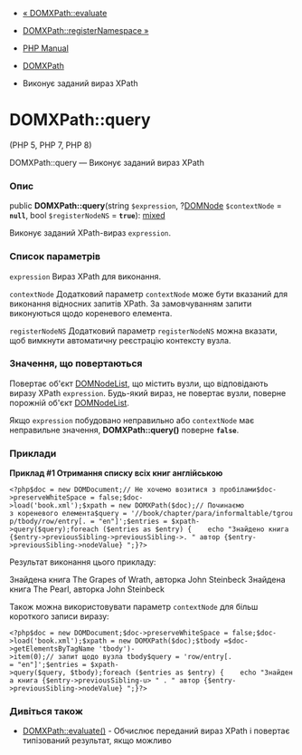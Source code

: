 - [« DOMXPath::evaluate](domxpath.evaluate.md)
- [DOMXPath::registerNamespace »](domxpath.registernamespace.md)

- [PHP Manual](index.md)
- [DOMXPath](class.domxpath.md)
- Виконує заданий вираз XPath

# DOMXPath::query

(PHP 5, PHP 7, PHP 8)

DOMXPath::query — Виконує заданий вираз XPath

### Опис

public **DOMXPath::query**(string `$expression`,
?[DOMNode](class.domnode.md) `$contextNode` = **`null`**, bool
`$registerNodeNS` = **`true`**):
[mixed](language.types.declarations.md#language.types.declarations.mixed)

Виконує заданий XPath-вираз `expression`.

### Список параметрів

`expression`
Вираз XPath для виконання.

`contextNode`
Додатковий параметр `contextNode` може бути вказаний для виконання
відносних запитів XPath. За замовчуванням запити виконуються
щодо кореневого елемента.

`registerNodeNS`
Додатковий параметр `registerNodeNS` можна вказати, щоб вимкнути
автоматичну реєстрацію контексту вузла.

### Значення, що повертаються

Повертає об'єкт [DOMNodeList](class.domnodelist.md), що містить
вузли, що відповідають виразу XPath `expression`. Будь-який вираз, не
повертає вузли, поверне порожній об'єкт
[DOMNodeList](class.domnodelist.md).

Якщо `expression` побудовано неправильно або `contextNode` має неправильне
значення, **DOMXPath::query()** поверне **`false`**.

### Приклади

**Приклад #1 Отримання списку всіх книг англійською**

` <?php$doc = new DOMDocument;// Не хочемо возитися з пробілами$doc->preserveWhiteSpace = false;$doc->load('book.xml');$xpath = new DOMXPath($doc);// Починаємо з кореневого елемента$query = '//book/chapter/para/informaltable/tgroup/tbody/row/entry[. = "en"]';$entries = $xpath->query($query);foreach ($entries as $entry) {    echo "Знайдено книга {$entry->previousSibling->previousSibling->. " автор {$entry->previousSibling->nodeValue}
";}?> `

Результат виконання цього прикладу:

Знайдена книга The Grapes of Wrath, авторка John Steinbeck
Знайдена книга The Pearl, авторка John Steinbeck

Також можна використовувати параметр `contextNode` для більш короткого
записи виразу:

` <?php$doc = new DOMDocument;$doc->preserveWhiteSpace = false;$doc->load('book.xml');$xpath = new DOMXPath($doc);$tbody =$doc->getElementsByTagName 'tbody')->item(0);// запит щодо вузла tbody$query = 'row/entry[. = "en"]';$entries = $xpath->query($query, $tbody);foreach ($entries as $entry) {    echo "Знайдена книга {$entry->previousSibling-u> " . " автор {$entry->previousSibling->nodeValue}
";}?> `

### Дивіться також

- [DOMXPath::evaluate()](domxpath.evaluate.md) - Обчислює
переданий вираз XPath і повертає типізований результат,
якщо можливо
